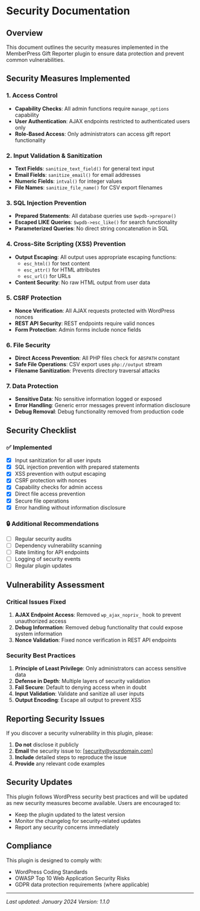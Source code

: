 # Security Documentation

## Overview
This document outlines the security measures implemented in the MemberPress Gift Reporter plugin to ensure data protection and prevent common vulnerabilities.

## Security Measures Implemented

### 1. Access Control
- **Capability Checks**: All admin functions require `manage_options` capability
- **User Authentication**: AJAX endpoints restricted to authenticated users only
- **Role-Based Access**: Only administrators can access gift report functionality

### 2. Input Validation & Sanitization
- **Text Fields**: `sanitize_text_field()` for general text input
- **Email Fields**: `sanitize_email()` for email addresses
- **Numeric Fields**: `intval()` for integer values
- **File Names**: `sanitize_file_name()` for CSV export filenames

### 3. SQL Injection Prevention
- **Prepared Statements**: All database queries use `$wpdb->prepare()`
- **Escaped LIKE Queries**: `$wpdb->esc_like()` for search functionality
- **Parameterized Queries**: No direct string concatenation in SQL

### 4. Cross-Site Scripting (XSS) Prevention
- **Output Escaping**: All output uses appropriate escaping functions:
  - `esc_html()` for text content
  - `esc_attr()` for HTML attributes
  - `esc_url()` for URLs
- **Content Security**: No raw HTML output from user data

### 5. CSRF Protection
- **Nonce Verification**: All AJAX requests protected with WordPress nonces
- **REST API Security**: REST endpoints require valid nonces
- **Form Protection**: Admin forms include nonce fields

### 6. File Security
- **Direct Access Prevention**: All PHP files check for `ABSPATH` constant
- **Safe File Operations**: CSV export uses `php://output` stream
- **Filename Sanitization**: Prevents directory traversal attacks

### 7. Data Protection
- **Sensitive Data**: No sensitive information logged or exposed
- **Error Handling**: Generic error messages prevent information disclosure
- **Debug Removal**: Debug functionality removed from production code

## Security Checklist

### ✅ Implemented
- [x] Input sanitization for all user inputs
- [x] SQL injection prevention with prepared statements
- [x] XSS prevention with output escaping
- [x] CSRF protection with nonces
- [x] Capability checks for admin access
- [x] Direct file access prevention
- [x] Secure file operations
- [x] Error handling without information disclosure

### 🔒 Additional Recommendations
- [ ] Regular security audits
- [ ] Dependency vulnerability scanning
- [ ] Rate limiting for API endpoints
- [ ] Logging of security events
- [ ] Regular plugin updates

## Vulnerability Assessment

### Critical Issues Fixed
1. **AJAX Endpoint Access**: Removed `wp_ajax_nopriv_` hook to prevent unauthorized access
2. **Debug Information**: Removed debug functionality that could expose system information
3. **Nonce Validation**: Fixed nonce verification in REST API endpoints

### Security Best Practices
1. **Principle of Least Privilege**: Only administrators can access sensitive data
2. **Defense in Depth**: Multiple layers of security validation
3. **Fail Secure**: Default to denying access when in doubt
4. **Input Validation**: Validate and sanitize all user inputs
5. **Output Encoding**: Escape all output to prevent XSS

## Reporting Security Issues

If you discover a security vulnerability in this plugin, please:

1. **Do not** disclose it publicly
2. **Email** the security issue to: [security@yourdomain.com]
3. **Include** detailed steps to reproduce the issue
4. **Provide** any relevant code examples

## Security Updates

This plugin follows WordPress security best practices and will be updated as new security measures become available. Users are encouraged to:

- Keep the plugin updated to the latest version
- Monitor the changelog for security-related updates
- Report any security concerns immediately

## Compliance

This plugin is designed to comply with:
- WordPress Coding Standards
- OWASP Top 10 Web Application Security Risks
- GDPR data protection requirements (where applicable)

---

*Last updated: January 2024*
*Version: 1.1.0*

